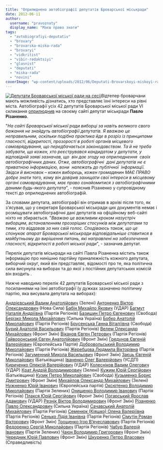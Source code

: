 ```yaml
---
title: "Оприлюднено автобіографії депутатів Броварської міськради"
date: 2012-06-11
author: 
  username: "pravoznaty"
  display_name: "Маєш право знати"
tags: 
  - "avtobiografiyi-deputativ"
  - "brovary"
  - "brovarska-miska-rada"
  - "brovaryi"
  - "vidkritist"
  - "vibir-redaktsiyi"
  - "glasnist"
  - "deputati"
  - "miska-rada"
  - "novini"
coverImage: "wp-content/uploads/2012/06/Deputati-Brovarskoyi-miskoyi-radi-na-sesiyi.jpg"
---
```


[![](https://mpz.brovary.org/wp-content/uploads/2012/06/Deputati-Brovarskoyi-miskoyi-radi-na-sesiyi.jpg "Депутати Броварської міської ради на сесії")](https://mpz.brovary.org/wp-content/uploads/2012/06/Deputati-Brovarskoyi-miskoyi-radi-na-sesiyi.jpg)Відтепер броварчани мають можливість дізнатись, хто представляє їхні інтереси на рівні міста. Автобіографії усіх 42 депутатів Броварської міської ради VI скликання [оприлюднив](http://rizanenko.org/vyborets-maje-pravo-znaty%e2%80%a6.html) на своєму сайті депутат міськради **Павло Різаненко**.

"_На сайті Броварської міської ради виборці за навіть великого свого бажання не знайдуть автобіографії депутатів. Я вважаю це неправильним, оскільки подібна практика йде в розріз із принципами гласності, відкритості, прозорості в роботі органів місцевого самоврядування, що передбачається законодавством. Та й не треба забувати, що кожен, хто реєструвався кандидатом у депутати, у відповідній заяві зазначав, що  він дає згоду на оприлюднення  своїх автобіографічних даних. Отже, автобіографічні  дані депутатів не є  приватною інформацією, вони  належать до публічної  інформації. Звідси й висновок – кожен виборець, кожен громадянин МАЄ ПРАВО добре знати того, кому він довірив захищати свої інтереси в місцевому органі самоврядування, має право ознайомитися з автобіографічними даними будь-якого депутата_", - пояснив Різаненко у супровідному тексті до оприлюднених автобіографій.

За словами депутата, автобіографії він отримав в архіві після того, як з'ясував, що у секретаря Броварської міськради цих документів немає і розміщувати автобіографічні дані депутатів на офіційному веб-сайті ніхто не збирається. "_Вважаю це важливим кроком назустріч виборцям, встановленням прозоріших стосунків між депутатами та тими, хто віддавав за них свій голос. Сподіваюсь також, що це спонукає апарат Броварської міськради відповідальніше ставитися в майбутньому до вирішення питань, які направлені на забезпечення гласності, відкритості в роботі міської ради_", - зазначив депутат.

Перелік депутатів міськради на сайті Павла Різаненка містить також інформацію про нинішню партійну приналежність кожного депутата, виборчий округ, який він представляє, відомості про те, яка політична сила висунула на виборах та до якої з постійних депутатських комісій він входить .

Нижче наводимо перелік 42 депутатів Броварської міської ради з посиланнями на їхні автобіографії (у дужках зазначено політичну партію, яка висувала депутата на виборах):

[Андрієвський Вадим Анатолійович](http://rizanenko.org/downloads/doc/autobiografy/1.pdf) (Зелені) [Антоненко Віктор Олександрович](http://rizanenko.org/downloads/doc/autobiografy/2.pdf) (Нова Сила) [Бабін Михайло Якович](http://rizanenko.org/downloads/doc/autobiografy/3.pdf) (УДАР) [Багмут Наталія Андріївна](http://rizanenko.org/downloads/doc/autobiografy/4.pdf) (Партія Регіонів) [Базишин Петро Євгенович](http://rizanenko.org/downloads/doc/autobiografy/5.pdf) (Свобода) [Берізко Микола Михайлович](http://rizanenko.org/downloads/doc/autobiografy/6.pdf) (Сильна Україна) [Бобко Анатолій Миколайович](http://rizanenko.org/downloads/doc/autobiografy/7.pdf) (Партія Регіонів) [Брусенська Ганна Віталіївна](http://rizanenko.org/downloads/doc/autobiografy/8.pdf) (Свобода) [Бурий Анатолій Васильович](http://rizanenko.org/downloads/doc/autobiografy/9.pdf) (Партія Регіонів) [Велем Олександр Михайлович](http://rizanenko.org/downloads/doc/autobiografy/10.pdf) (Фронт Змін) [Віканов Євген Петрович](http://rizanenko.org/downloads/doc/autobiografy/11.pdf) (Партія Регіонів) [Гайворонський Євген Анатолійович](http://rizanenko.org/downloads/doc/autobiografy/12.pdf) (Фронт Змін) [Гредунов Євгеній Валерійович](http://rizanenko.org/downloads/doc/autobiografy/13.pdf) (Європейська Партія) [Добровольський Володимир Миколайович](http://rizanenko.org/downloads/doc/autobiografy/14.pdf) (Партія Регіонів) [Жеребцова Людмила Вікторівна](http://rizanenko.org/downloads/doc/autobiografy/15.pdf) (Партія Регіонів) [Загуменний Микола Васильович](http://rizanenko.org/downloads/doc/autobiografy/16.pdf) (Фронт Змін) [Заєць Євгеній Миколайович](http://rizanenko.org/downloads/doc/autobiografy/17.pdf) (Батьківщина) [Іваненко Олег Валерійович](http://rizanenko.org/downloads/doc/autobiografy/18.pdf) (УСДП) [Кириченко Олексій Валерійович](http://rizanenko.org/downloads/doc/autobiografy/19.pdf) (УДАР) [Колесніков Вадим Олегович](http://rizanenko.org/downloads/doc/autobiografy/20.pdf) (УДАР) [Крат Андрій Володимирович](http://rizanenko.org/downloads/doc/autobiografy/21.pdf) (Зелені) [Кужим Юрій Сергійович](http://rizanenko.org/downloads/doc/autobiografy/22.pdf) (Батьківщина) [Кузик Петро Миколайович](http://rizanenko.org/downloads/doc/autobiografy/23.pdf) (Свобода) [Кузьменко Борис Дмитрович](http://rizanenko.org/downloads/doc/autobiografy/24.pdf) (Фронт Змін) [Михайлов Олександр Михайлович](http://rizanenko.org/downloads/doc/autobiografy/25.pdf) (Зелені) [Нужненко Юрій Іванович](http://rizanenko.org/downloads/doc/autobiografy/26.pdf) (Європейська партія) [Оксютенко Володимир Миколайович](http://rizanenko.org/downloads/doc/autobiografy/27.pdf) (Партія Зелених) [Онищенко Володимир Іванович](http://rizanenko.org/downloads/doc/autobiografy/28.pdf) (Партія Регіонів) [Плакся Юрій Сергійович](http://rizanenko.org/downloads/doc/autobiografy/29.pdf) (Фронт Змін) [Погарський Ярослав Адамович](http://rizanenko.org/downloads/doc/autobiografy/30.pdf) (УДАР) [Резнік Віктор Володимирович](http://rizanenko.org/downloads/doc/autobiografy/31.pdf) (Фронт Змін) [Різаненко Павло Олександрович](http://rizanenko.org/downloads/doc/autobiografy/32.pdf) (Сильна Україна) [Сачавський Анатолій Михайлович](http://rizanenko.org/downloads/doc/autobiografy/33.pdf) (Партія Регіонів) [Семенюк (Кіяшко) Олена Валеріївна](http://rizanenko.org/downloads/doc/autobiografy/34.pdf) (Партія Регіонів) [Сенько Лідія Іванівна](http://rizanenko.org/downloads/doc/autobiografy/35.pdf) (Партія Регіонів) [Сімутін Роман Вікторович](http://rizanenko.org/downloads/doc/autobiografy/36.pdf) (Фронт Змін) [Трощенко Ігор В’ячеславович](http://rizanenko.org/downloads/doc/autobiografy/37.pdf) (Партія Регіонів) [Федоренко Сергій Миколайович](http://rizanenko.org/downloads/doc/autobiografy/38.pdf) (Партія Регіонів) [Чабур Валерій Іванович](http://rizanenko.org/downloads/doc/autobiografy/39.pdf) (Партія Зелених) [Чаюн Володимир Григорович](http://rizanenko.org/downloads/doc/autobiografy/40.pdf) (Фронт Змін) [Чередник Юрій Павлович](http://rizanenko.org/downloads/doc/autobiografy/41.pdf) (Фронт Змін) [Шкуренко Петро Власович](http://rizanenko.org/downloads/doc/autobiografy/42.pdf) (Справедливість)
